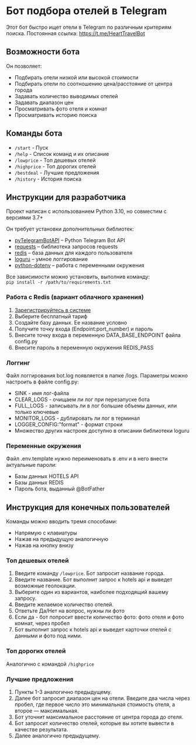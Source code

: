 # Бот подбора отелей в Telegram

Этот бот быстро ищет отели в Telegram по различным критериям поиска. 
Постоянная ссылка: https://t.me/HeartTravelBot

## Возможности бота

Он позволяет:
* Подбирать отели низкой или высокой стоимости
* Подбирать отели по соотношению цена/расстояние от центра города
* Задавать количество выводимых отелей
* Задавать диапазон цен
* Просматривать фото отеля и комнат
* Просматривать историю поиска


## Команды бота

* `/start` - Пуск
* `/help` - Список команд и их описание
* `/lowprice` - Топ дешевых отелей
* `/highprice` - Топ дорогих отелей
* `/bestdeal` - Лучшие предложения
* `/history` - История поиска


## Инструкции для разработчика 
Проект написан с использованием Python 3.10, но совместим с версиями 3.7+ 

Он требует установки дополнительных библиотек:
* [pyTelegramBotAPI](https://github.com/python-telegram-bot/python-telegram-bot) – Python Telegram Bot API
* [requests](https://github.com/psf/requests) – библиотека запросов requests
* [redis](https://redis.io/) – база данных для каждого пользователя
* [loguru](https://github.com/Delgan/loguru) – умное логгирование
* [python-dotenv](https://github.com/theskumar/python-dotenv) – работа с переменными окружения

Все зависимости можно установить, выполнив команду:  
`pip install -r /path/to/requirements.txt`

### Работа с Redis (вариант облачного хранения)
1. [Зарегистрируйтесь в системе](https://redis.io/)
2. Выберите бесплатный тариф
3. Создайте базу данных. Ее название условно
4. Получите точку входа (Endpoint:port_number) и пароль 
5. Внесите точку входа в переменную DATA_BASE_ENDPOINT файла config.py
6. Внесите пароль в переменную окружения REDIS_PASS

### Логгинг
Файл логгирования bot.log появляется в папке /logs.
Параметры можно настроить в файле config.py:
* SINK - имя лог-файла
* CLEAR_LOGS - очищаем ли лог при перезапуске бота
* FULL_LOGS - записывать ли в лог большие объемы данных, или только ключевые
* MONITOR_LOGS - дублировать ли лог в терминал
* LOGGER_CONFIG:"format" - формат строки
* Множество других настроек доступно в описании библиотеки loguru

### Переменные окружения
Файл .env.template нужно переименовать в .env и в него внести актуальные пароли:
* Базы данных HOTELS API 
* Базы данных REDIS
* Пароль бота, выданный @BotFather

## Инструкция для конечных пользователей
Команды можно вводить тремя способами:
* Напрямую с клавиатуры
* Нажав на предыдущую аналогичную
* Нажав на кнопку внизу

### Топ дешевых отелей

1. Введите команду `/lowprice`. Бот запросит название города.
2. Введите название. Бот выполнит запрос к hotels api и выведет возможные геолокации.
3. Выберите один из вариантов, наиболее подходящий вашему запросу.
4. Введите желаемое количество отелей. 
5. Ответьте Да/Нет на вопрос, нужны ли фото
6. Если да - бот попросит ввести количество фото: фото отеля и фото комнат, через пробел
7. Бот выполнит запрос к hotels api и выведет карточки отелей с данными и фото под ними.

### Топ дорогих отелей

Аналогично с командой `/highprice`

### Лучшие предложения

1. Пункты 1-3 аналогично предыдущему.
2. Далее бот запросит диапазон цен на отели. Введите два числа через пробел, 
где первое число это минимальная стоимость отеля, а второе — максимальная.
3. Бот уточнит максимальное расстояние от центра города до отеля. 
4. Бот запросит количество отелей, которые вы хотите вывести в качестве результата. 
5. Далее аналогично предыдущему.
